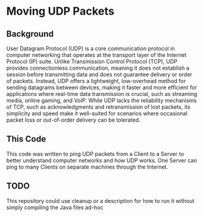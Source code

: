 # Moving UDP Packets

## Background

User Datagram Protocol (UDP) is a core communication protocol in computer networking that operates at the transport layer of the Internet Protocol (IP) suite. Unlike Transmission Control Protocol (TCP), UDP provides connectionless communication, meaning it does not establish a session before transmitting data and does not guarantee delivery or order of packets. Instead, UDP offers a lightweight, low-overhead method for sending datagrams between devices, making it faster and more efficient for applications where real-time data transmission is crucial, such as streaming media, online gaming, and VoIP. While UDP lacks the reliability mechanisms of TCP, such as acknowledgments and retransmission of lost packets, its simplicity and speed make it well-suited for scenarios where occasional packet loss or out-of-order delivery can be tolerated.

## This Code

This code was written to ping UDP packets from a Client to a Server to better understand computer networks and how UDP works. One Server can ping to many Clients on separate machines through the Internet.

## TODO

This repository could use cleanup or a description for how to run it without simply compiling the Java files ad-hoc